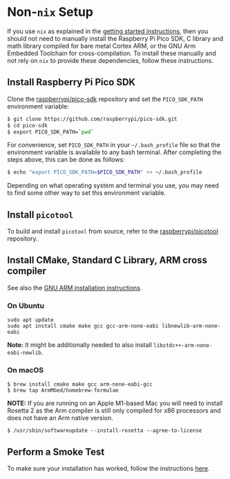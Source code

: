 # Non-`nix` Setup

If you use `nix` as explained in the [getting started instructions](./GettingStarted.html#configure-nix), then you should not need to manually install the Raspberry Pi Pico SDK, C library and math library compiled for bare metal Cortex ARM, or the GNU Arm Embedded Toolchain for cross-compilation. To install these manually and not rely on `nix` to provide these dependencies, follow these instructions.

## Install Raspberry Pi Pico SDK

Clone the [raspberrypi/pico-sdk](https://github.com/raspberrypi/pico-sdk) repository and set the `PICO_SDK_PATH` environment variable:

```bash
$ git clone https://github.com/raspberrypi/pico-sdk.git
$ cd pico-sdk
$ export PICO_SDK_PATH=`pwd`
```

For convenience, set `PICO_SDK_PATH` in your `~/.bash_profile` file so that the environment variable is available to any bash terminal. After completing the steps above, this can be done as follows:

```bash
$ echo "export PICO_SDK_PATH=$PICO_SDK_PATH" >> ~/.bash_profile
```

Depending on what operating system and terminal you use, you may need to find some other way to set this environment variable.

## Install `picotool`
To build and install `picotool` from source, refer to the [raspberrypi/picotool](https://github.com/raspberrypi/picotool) repository.

## Install CMake, Standard C Library, ARM cross compiler

See also the [GNU ARM installation instructions](https://developer.arm.com/downloads/-/arm-gnu-toolchain-downloads).

### On Ubuntu

```
sudo apt update
sudo apt install cmake make gcc gcc-arm-none-eabi libnewlib-arm-none-eabi
```
**Note:** It might be additionally needed to also install `libstdc++-arm-none-eabi-newlib`.

### On macOS

```
$ brew install cmake make gcc arm-none-eabi-gcc
$ brew tap ArmMbed/homebrew-formulae
```

**NOTE:** If you are running on an Apple M1-based Mac you will need to install Rosetta 2 as the Arm compiler is still only compiled for x86 processors and does not have an Arm native version.
```
$ /usr/sbin/softwareupdate --install-rosetta --agree-to-license
```

## Perform a Smoke Test

To make sure your installation has worked, follow the instructions [here](Tools.html#using-the-command-line).
